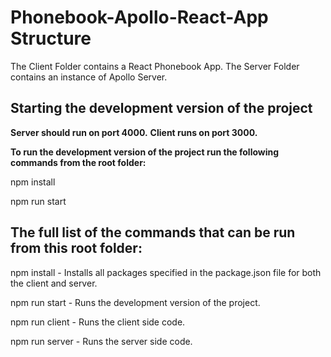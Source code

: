 # Phonebook-Apollo-React-App Structure

The Client Folder contains a React Phonebook App.
The Server Folder contains an instance of Apollo Server.

## Starting the development version of the project

**Server should run on port 4000.**
**Client runs on port 3000.**

**To run the development version of the project run the following commands from the root folder:**

npm install

npm run start

## The full list of the commands that can be run from this root folder:

npm install - Installs all packages specified in the package.json file for both the client and server.

npm run start - Runs the development version of the project.

npm run client - Runs the client side code.

npm run server - Runs the server side code.
